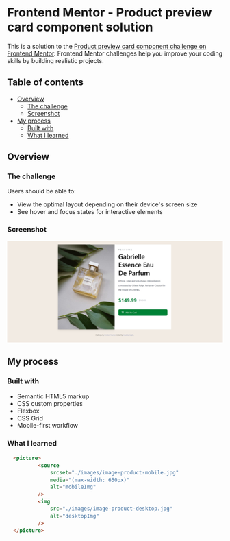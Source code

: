 # Frontend Mentor - Product preview card component solution

This is a solution to the [Product preview card component challenge on Frontend Mentor](https://www.frontendmentor.io/challenges/product-preview-card-component-GO7UmttRfa). Frontend Mentor challenges help you improve your coding skills by building realistic projects. 

## Table of contents

- [Overview](#overview)
  - [The challenge](#the-challenge)
  - [Screenshot](#screenshot)
- [My process](#my-process)
  - [Built with](#built-with)
  - [What I learned](#what-i-learned)


## Overview

### The challenge

Users should be able to:

- View the optimal layout depending on their device's screen size
- See hover and focus states for interactive elements

### Screenshot

![](/ProjectImages/ProductCard%20(2).jpeg)


## My process

### Built with

- Semantic HTML5 markup
- CSS custom properties
- Flexbox
- CSS Grid
- Mobile-first workflow

### What I learned

``` html
  <picture>
          <source
              srcset="./images/image-product-mobile.jpg"
              media="(max-width: 650px)"
              alt="mobileImg"
          />
          <img
              src="./images/image-product-desktop.jpg"
              alt="desktopImg"
          />
  </picture>
```